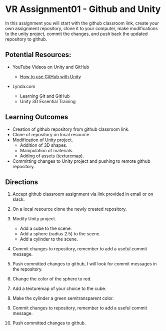 # VR Assignment01 - Github and Unity

In this assignment you will start with the github classroom link, create your own assignment repository, clone it to your computer, make modifications to the unity project, commit the changes, and push back the updated repository to github.

## Potential Resources:

- YouTube Videos on Unity and GitHub
	- [How to use GitHub with Unity](https://youtu.be/qpXxcvS-g3g)

- Lynda.com
	- Learning Git and GitHub
	- Unity 3D Essential Training

## Learning Outcomes
- Creation of github repository from github classroom link.
- Clone of repository on local resource.
- Modification of Unity project.
	- Addition of 3D shapes.
	- Manipulation of materials.
	- Adding of assets (texturemap).
- Committing changes to Unity project and pushing to remote github repository.

## Directions
1. Accept github classroom assignment via link provided in email or on slack.

2. On a local resource clone the newly created repository.
3. Modify Unity project.
	- Add a cube to the scene.
	- Add a sphere (radius 2.5) to the scene.
	- Add a cylinder to the scene.
4. Commit changes to repository, remember to add a useful commit message.
5. Push committed changes to github, I will look for commit messages in the repository.
6. Change the color of the sphere to red.
7. Add a texturemap of your choice to the cube.
8. Make the cylinder a green semitransparent color.
9. Commit changes to repository, remember to add a useful commit message. 	
10. Push committed changes to github.
